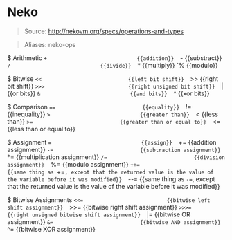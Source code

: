 # Neko

> Source: http://nekovm.org/specs/operations-and-types

> Aliases: neko-ops

$ Arithmetic
    `+                             {{addition}} 
    `-                             {{substract}} 
    `/                             {{divide}} 
    `*                             {{multiply}} 
    `%                             {{modulo}} 

$ Bitwise
    `<<                            {{left bit shift}} 
    `>>                            {{right bit shift}} 
    `>>>                           {{right unsigned bit shift}} 
    `|                             {{or bits}} 
    `&                             {{and bits}} 
    `^                             {{xor bits}} 

$ Comparison
    `==                            {{equality}} 
    `!=                            {{inequality}} 
    `>                             {{greater than}} 
    `<                             {{less than}} 
    `>=                            {{greater than or equal to}} 
    `<=                            {{less than or equal to}} 

$ Assignment
    `=                             {{assign}} 
    `+=                            {{addition assignment}} 
    `-=                            {{subtraction assignment}} 
    `*=                            {{multiplication assignment}} 
    `/=                            {{division assignment}} 
    `%=                            {{modulo assignment}} 
    `++=                           {{same thing as `+=`, except that the returned value is the value of the variable before it was modified}} 
    `--=                           {{same thing as `-=`, except that the returned value is the value of the variable before it was modified}} 

$ Bitwise Assignments
    `<<=                           {{bitwise left shift assignment}} 
    `>>=                           {{bitwise right shift assignment}} 
    `>>>=                          {{right unsigned bitwise shift assignment}} 
    `|=                            {{bitwise OR assignment}} 
    `&=                            {{bitwise AND assignment}} 
    `^=                            {{bitwise XOR assignment}} 

